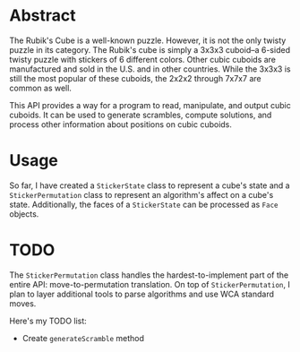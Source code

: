 # Abstract

The Rubik's Cube is a well-known puzzle. However, it is not the only twisty puzzle in its category. The Rubik's cube is simply a 3x3x3 cuboid&ndash;a 6-sided twisty puzzle with stickers of 6 different colors. Other cubic cuboids are manufactured and sold in the U.S. and in other countries. While the 3x3x3 is still the most popular of these cuboids, the 2x2x2 through 7x7x7 are common as well.

This API provides a way for a program to read, manipulate, and output cubic cuboids. It can be used to generate scrambles, compute solutions, and process other information about positions on cubic cuboids.

# Usage

So far, I have created a `StickerState` class to represent a cube's state and a `StickerPermutation` class to represent an algorithm's affect on a cube's state. Additionally, the faces of a `StickerState` can be processed as `Face` objects.

# TODO

The `StickerPermutation` class handles the hardest-to-implement part of the entire API: move-to-permutation translation. On top of `StickerPermutation`, I plan to layer additional tools to parse algorithms and use WCA standard moves.

Here's my TODO list:

 * Create `generateScramble` method
